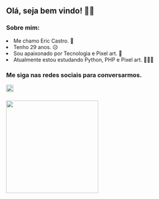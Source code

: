Olá, seja bem vindo! 👋😀
---
<h3>Sobre mim:</h3>
<li>Me chamo Eric Castro. 🫡</li>
<li>Tenho 29 anos. 😥</li>
<li>Sou apaixonado por Tecnologia e Pixel art. 🤖</li>
<li>Atualmente estou estudando Python, PHP e Pixel art. 👨🏻‍💻</li>

<h3>Me siga nas redes sociais para conversarmos.</h3>
<div align="left">
  <a href="https://www.linkedin.com/in/eric-castro-silva/" target="_blank">
    <img src="https://img.shields.io/static/v1?message=LinkedIn&logo=linkedin&label=&color=0077B5&logoColor=white&labelColor=&style=flat" height="20" alt="linkedin logo"  />
  </a>
</div>

###

<div align="left">
  <img height="250" src="https://wallpaperaccess.com/full/8351209.gif"  />
</div>

###

